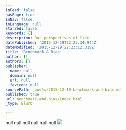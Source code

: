 ```yaml
---
inFeed: false
hasPage: true
inNav: false
inLanguage: null
starred: false
keywords: []
description: Our perspectives of life
datePublished: '2015-12-19T22:23:34.944Z'
dateModified: '2015-12-19T22:23:12.319Z'
title: 'Benchmark & Bias'
author: []
authors: []
publisher:
  name: null
  domain: null
  url: null
  favicon: null
sourcePath: _posts/2015-12-19-benchmark-and-bias.md
published: true
url: benchmark-and-bias/index.html
_type: Blurb

---
```

null
null
null
null
null
null
![](https://the-grid-user-content.s3-us-west-2.amazonaws.com/f4e22a3d-73da-40c3-9adb-a541aa474e9d.jpg)